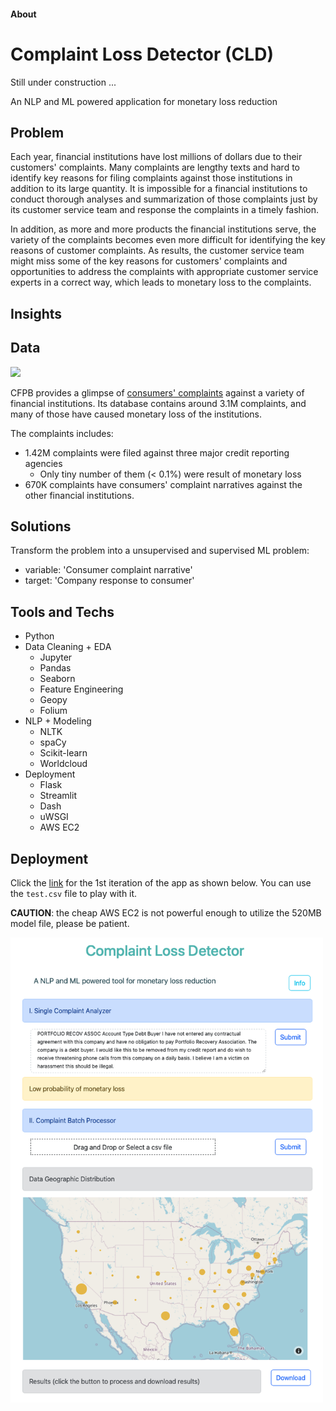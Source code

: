 #### About

# Complaint Loss Detector (CLD)

Still under construction ...

An NLP and ML powered application for monetary loss reduction

## **Problem**

Each year, financial institutions have lost millions of dollars due to their customers' complaints. Many complaints are lengthy texts and hard to identify key reasons for filing complaints against those institutions in addition to its large quantity. It is impossible for a financial institutions to conduct thorough analyses and summarization of those complaints just by its customer service team and response the complaints in a timely fashion.

In addition, as more and more products the financial institutions serve, the variety of the complaints becomes even more difficult for identifying the key reasons of customer complaints. As results, the customer service team might miss some of the key reasons for customers' complaints and opportunities to address the complaints with appropriate customer service experts in a correct way, which leads to monetary loss to the complaints.

## **Insights**

## **Data**

![](https://www.consumerfinance.gov/static/img/logo_237x50.c7c2ba6c929f.png)

CFPB provides a glimpse of [consumers' complaints](https://www.consumerfinance.gov/data-research/consumer-complaints/#download-the-data) against a variety of financial institutions. Its database contains around 3.1M complaints, and many of those have caused monetary loss of the institutions.

The complaints includes:
* 1.42M complaints were filed against three major credit reporting agencies
    * Only tiny number of them (< 0.1%) were result of monetary loss
* 670K complaints have consumers' complaint narratives against the other financial institutions.

## **Solutions**
Transform the problem into a unsupervised and supervised ML problem:   

* variable: 'Consumer complaint narrative'
* target: 'Company response to consumer'   

## **Tools and Techs**

* Python
* Data Cleaning + EDA
    * Jupyter
    * Pandas
    * Seaborn
    * Feature Engineering
    * Geopy
    * Folium
* NLP + Modeling
    * NLTK
    * spaCy
    * Scikit-learn
    * Worldcloud
* Deployment
    * Flask
    * Streamlit
    * Dash
    * uWSGI
    * AWS EC2

## **Deployment**  
Click the [link]((https://bit.ly/mld_dashboard) ) for the 1st iteration of the app as shown below. You can use the `test.csv` file to play with it.  
   
**CAUTION**: the cheap AWS EC2 is not powerful enough to utilize the 520MB model file, please be patient.   

  <img src="image_02.png" width=500>
